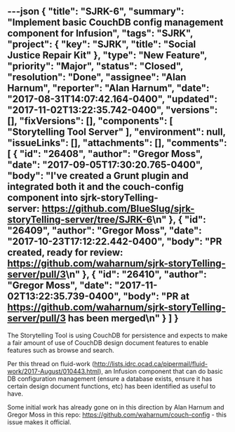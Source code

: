 ---json
{
  "title": "SJRK-6",
  "summary": "Implement basic CouchDB config management component for Infusion",
  "tags": "SJRK",
  "project": {
    "key": "SJRK",
    "title": "Social Justice Repair Kit"
  },
  "type": "New Feature",
  "priority": "Major",
  "status": "Closed",
  "resolution": "Done",
  "assignee": "Alan Harnum",
  "reporter": "Alan Harnum",
  "date": "2017-08-31T14:07:42.164-0400",
  "updated": "2017-11-02T13:22:35.742-0400",
  "versions": [],
  "fixVersions": [],
  "components": [
    "Storytelling Tool Server"
  ],
  "environment": null,
  "issueLinks": [],
  "attachments": [],
  "comments": [
    {
      "id": "26408",
      "author": "Gregor Moss",
      "date": "2017-09-05T17:30:20.765-0400",
      "body": "I've created a Grunt plugin and integrated both it and the couch-config component into sjrk-storyTelling-server: <https://github.com/BlueSlug/sjrk-storyTelling-server/tree/SJRK-6>\n"
    },
    {
      "id": "26409",
      "author": "Gregor Moss",
      "date": "2017-10-23T17:12:22.442-0400",
      "body": "PR created, ready for review: <https://github.com/waharnum/sjrk-storyTelling-server/pull/3>\n"
    },
    {
      "id": "26410",
      "author": "Gregor Moss",
      "date": "2017-11-02T13:22:35.739-0400",
      "body": "PR at <https://github.com/waharnum/sjrk-storyTelling-server/pull/3> has been merged\n"
    }
  ]
}
---
The Storytelling Tool is using CouchDB for persistence and expects to make a fair amount of use of CouchDB design document features to enable features such as browse and search.

Per this thread on fluid-work (<http://lists.idrc.ocad.ca/pipermail/fluid-work/2017-August/010443.html>), an Infusion component that can do basic DB configuration management (ensure a database exists, ensure it has certain design document functions, etc) has been identified as useful to have.

Some initial work has already gone on in this direction by Alan Harnum and Gregor Moss in this repo: <https://github.com/waharnum/couch-config> - this issue makes it official.

        